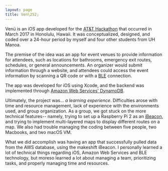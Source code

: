 ```yaml
---
layout: page
title: Ven\252;
---
```


Ven&#252; is an iOS app developed for the [AT&T Hackathon](https://www.eventbrite.com/e/att-hackathon-hawaii-tickets-31100289804) that occurred in March 2017 in Honolulu, Hawaii. It was conceptualized, designed, and coded over a 24-hour period by myself and four other students from UH Manoa.

The premise of the idea was an app for event venues to provide information for attendees, such as locations for bathrooms, emergency exit routes, schedules, or general announcements. An organizer would submit information through a website, and attendees could access the event information by scanning a QR code or with a [BLE](https://en.wikipedia.org/wiki/Bluetooth_Low_Energy) connection.

The app was developed for iOS using Xcode, and the backend was implemented through [Amazon Web Services' DynamoDB](https://aws.amazon.com/dynamodb/).

Ultimately, the project was... <i>a learning experience</i>. Difficulties arose with time and resource management, lack of experience with the environments used, and group organization. As a group, we got stuck on the more technical features-- namely, trying to set up a Raspberry Pi 2 as an [iBeacon](https://developer.apple.com/ibeacon/), and trying to implement multi-layered maps to display different routes on a map. We also had trouble managing the coding between five people, two Macbooks, and two macOS VM.

What we did accomplish was having an app that successfully pulled data from the AWS database, using the makeshift iBeacon. I personally learned a lot of technical things regarding iOS, Amazon Web Services and BLE technology, but moreso learned a lot about managing a team, prioritizing tasks, and properly managing time and resources.

